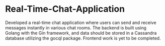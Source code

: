 # Real-Time-Chat-Application

Developed a real-time chat application where users can send and receive messages
instantly in various chat rooms. The backend is built using Golang with the Gin
framework, and data should be stored in a Cassandra database utilizing the gocql
package. Frontend work is yet to be completed.
